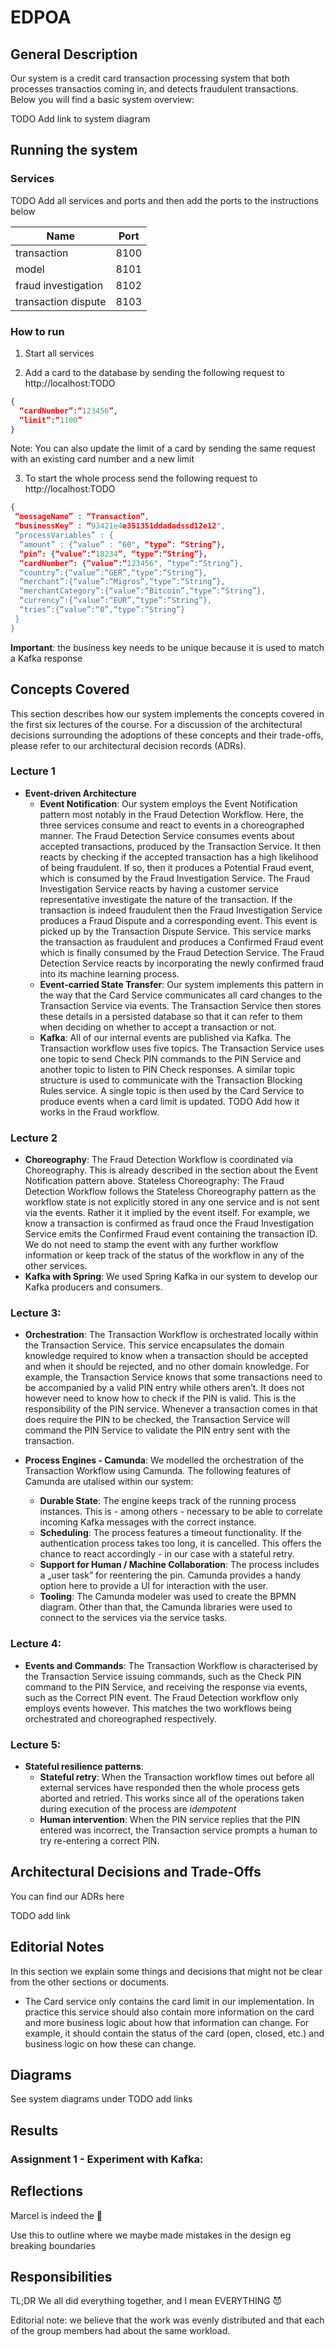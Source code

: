 # EDPOA

## General Description 
Our system is a credit card transaction processing system that both processes transactios coming in, and detects fraudulent transactions. Below you will find a basic system overview:

TODO Add link to system diagram

## Running the system 

### Services

TODO Add all services and ports and then add the ports to the instructions below

| Name                | Port |
| ------------------- | ---- |
| transaction         | 8100 |
| model               | 8101 |
| fraud investigation | 8102 |
| transaction dispute | 8103 |

### How to run
1. Start all services

2. Add a card to the database by sending the following request to http://localhost:TODO


```json
{
  “cardNumber”:“123456”,
  “limit”:“1100”
}
```

Note: You can also update the limit of a card by sending the same request with an existing card number and a new limit

3. To start the whole process send the following request to http://localhost:TODO

```json
{
 “messageName” : “Transaction”,
 “businessKey” : “93421e4e351351ddadadssd12e12",
 “processVariables” : {
  “amount” : {“value” : “60", “type”: “String”},
  “pin”: {“value”:“18234”, “type”:“String”},
  “cardNumber”: {“value”:“123456", “type”:“String”},
  “country”:{“value”:“GER”,“type”:“String”},
  “merchant”:{“value”:“Migros”,“type”:“String”},
  “merchantCategory”:{“value”:“Bitcoin”,“type”:“String”},
  “currency”:{“value”:“EUR”,“type”:“String”},
  “tries”:{“value”:“0”,“type”:“String”}
 }
}
```

**Important**: the business key needs to be unique because it is used to match a Kafka response


## Concepts Covered

This section describes how our system implements the concepts covered in the first six lectures of the course. For a discussion of the architectural decisions surrounding the adoptions of these concepts and their trade-offs, please refer to our architectural decision records (ADRs).

### Lecture 1
- **Event-driven Architecture**
  - **Event Notification**: Our system employs the Event Notification pattern most notably in the Fraud Detection Workflow. Here, the three services consume and react to events in a choreographed manner. The Fraud Detection Service consumes events about accepted transactions, produced by the Transaction Service. It then reacts by checking if the accepted transaction has a high likelihood of being fraudulent. If so, then it produces a Potential Fraud event, which is consumed by the Fraud Investigation Service. The Fraud Investigation Service reacts by having a customer service representative investigate the nature of the transaction. If the transaction is indeed fraudulent then the Fraud Investigation Service produces a Fraud Dispute and a corresponding event. This event is picked up by the Transaction Dispute Service. This service marks the transaction as fraudulent and produces a Confirmed Fraud event which is finally consumed by the Fraud Detection Service. The Fraud Detection Service reacts by incorporating the newly confirmed fraud into its machine learning process.
  - **Event-carried State Transfer**: Our system implements this pattern in the way that the Card Service communicates all card changes to the Transaction Service via events. The Transaction Service then stores these details in a persisted database so that it can refer to them when deciding on whether to accept a transaction or not. 
  - **Kafka**: All of our internal events are published via Kafka. The Transaction workflow uses five topics. The Transaction Service uses one topic to send Check PIN commands to the PIN Service and another topic to listen to PIN Check responses. A similar topic structure is used to communicate with the Transaction Blocking Rules service. A single topic is then used by the Card Service to produce events when a card limit is updated. TODO Add how it works in the Fraud workflow.

### Lecture 2
- **Choreography**: The Fraud Detection Workflow is coordinated via Choreography. This is already described in the section about the Event Notification pattern above.
Stateless Choreography: The Fraud Detection Workflow follows the Stateless Choreography pattern as the workflow state is not explicitly stored in any one service and is not sent via the events. Rather it it implied by the event itself. For example, we know a transaction is confirmed as fraud once the Fraud Investigation Service emits the Confirmed Fraud event containing the transaction ID. We do not need to stamp the event with any further workflow information or keep track of the status of the workflow in any of the other services.  
- **Kafka with Spring**: We used Spring Kafka in our system to develop our Kafka producers and consumers. 

### Lecture 3: 
- **Orchestration**: The Transaction Workflow is orchestrated locally within the Transaction Service. This service encapsulates the domain knowledge required to know when a transaction should be accepted and when it should be rejected, and no other domain knowledge. For example, the Transaction Service knows that some transactions need to be accompanied by a valid PIN entry while others aren’t. It does not however need to know how to check if the PIN is valid. This is the responsibility of the PIN service. Whenever a transaction comes in that does require the PIN to be checked, the Transaction Service will command the PIN Service to validate the PIN entry sent with the transaction. 

- **Process Engines - Camunda**: We modelled the orchestration of the Transaction Workflow using Camunda. The following features of Camunda are utalised within our system: 

  - **Durable State**: The engine keeps track of the running process instances. This is - among others - necessary to be able to correlate incoming Kafka messages with the correct instance.
  - **Scheduling**: The process features a timeout functionality. If the authentication process takes too long, it is cancelled. This offers the chance to react accordingly - in our case with a stateful retry.
  - **Support for Human / Machine Collaboration**: The process includes a „user task” for reentering the pin. Camunda provides a handy option here to provide a UI for interaction with the user.
  - **Tooling**: The Camunda modeler was used to create the BPMN diagram. Other than that, the Camunda libraries were used to connect to the services via the service tasks.

### Lecture 4:
- **Events and Commands**: The Transaction Workflow is characterised by the Transaction Service issuing commands, such as the Check PIN command to the PIN Service, and receiving the response via events, such as the Correct PIN event. The Fraud Detection workflow only employs events however. This matches the two workflows being orchestrated and choreographed respectively. 

### Lecture 5: 
- **Stateful resilience patterns**:
  - **Stateful retry**: When the Transaction workflow times out before all external services have responded then the whole process gets aborted and retried. This works since all of the operations taken during execution of the process are *idempotent*
  - **Human intervention**: When the PIN service replies that the PIN entered was incorrect, the Transaction service prompts a human to try re-entering a correct PIN.

## Architectural Decisions and Trade-Offs
You can find our ADRs here 

TODO add link

## Editorial Notes

In this section we explain some things and decisions that might not be clear from the other sections or documents.

- The Card service only contains the card limit in our implementation. In practice this service should also contain more information on the card and more business logic about how that information can change. For example, it should contain the status of the card (open, closed, etc.) and business logic on how these can change. 

## Diagrams
See system diagrams under TODO add links

## Results

### Assignment 1 - Experiment with Kafka:

## Reflections
Marcel is indeed the 🐐 

Use this to outline where we maybe made mistakes in the design eg breaking boundaries 

## Responsibilities 
TL;DR We all did everything together, and I mean EVERYTHING 😈

Editorial note: we believe that the work was evenly distributed and that each of the group members had about the same workload. 




